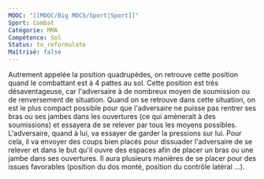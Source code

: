 ```yaml
---
MOOC: "[[MOOC/Big MOCS/Sport|Sport]]"
Sport: Combat
Catégorie: MMA
Compétence: Sol
Status: to_reformulate
Maîtrisé: false
---
```

Autrement appelée la position quadrupèdes, on retrouve cette position quand le combattant est à 4 pattes au sol. Cette position est très désaventageuse, car l'adversaire à de nombreux moyen de soumission ou de renversement de situation.
Quand on se retrouve dans cette situation, on est le plus compact possible pour que l'adversaire ne puisse pas rentrer ses bras ou ses jambes dans les ouvertures (ce qui amènerait à des soumissions) et essayera de se relever par tous les moyens possibles.
L'adversaire, quand à lui, va essayer de garder la pressions sur lui. Pour cela, il va envoyer des coups bien placés pour dissuader l'adversaire de se relever et dans le but qu'il ouvre des espaces afin de placer un bras ou une jambe dans ses ouvertures. Il aura plusieurs manières de se placer pour des issues favorables (position du dos monté, position du contrôle latéral ...).